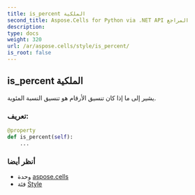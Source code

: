 ```yaml
---
title: is_percent الملكية
second_title: Aspose.Cells for Python via .NET API المراجع
description:
type: docs
weight: 320
url: /ar/aspose.cells/style/is_percent/
is_root: false
---
```

##  is_percent الملكية

يشير إلى ما إذا كان تنسيق الأرقام هو تنسيق النسبة المئوية.
###  تعريف:
```python
@property
def is_percent(self):
    ...
```

###  أنظر أيضا
* وحدة [aspose.cells](../../)
* فئة [Style](/cells/python-net/ar/aspose.cells/style)
